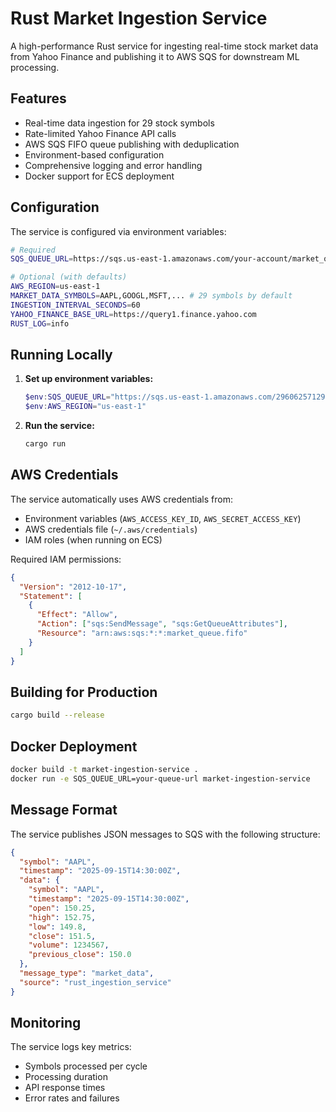 # Rust Market Ingestion Service

A high-performance Rust service for ingesting real-time stock market data from Yahoo Finance and publishing it to AWS SQS for downstream ML processing.

## Features

- Real-time data ingestion for 29 stock symbols
- Rate-limited Yahoo Finance API calls
- AWS SQS FIFO queue publishing with deduplication
- Environment-based configuration
- Comprehensive logging and error handling
- Docker support for ECS deployment

## Configuration

The service is configured via environment variables:

```bash
# Required
SQS_QUEUE_URL=https://sqs.us-east-1.amazonaws.com/your-account/market_queue.fifo

# Optional (with defaults)
AWS_REGION=us-east-1
MARKET_DATA_SYMBOLS=AAPL,GOOGL,MSFT,... # 29 symbols by default
INGESTION_INTERVAL_SECONDS=60
YAHOO_FINANCE_BASE_URL=https://query1.finance.yahoo.com
RUST_LOG=info
```

## Running Locally

1. **Set up environment variables:**

   ```powershell
   $env:SQS_QUEUE_URL="https://sqs.us-east-1.amazonaws.com/296062571299/market_queue.fifo"
   $env:AWS_REGION="us-east-1"
   ```

2. **Run the service:**
   ```powershell
   cargo run
   ```

## AWS Credentials

The service automatically uses AWS credentials from:

- Environment variables (`AWS_ACCESS_KEY_ID`, `AWS_SECRET_ACCESS_KEY`)
- AWS credentials file (`~/.aws/credentials`)
- IAM roles (when running on ECS)

Required IAM permissions:

```json
{
  "Version": "2012-10-17",
  "Statement": [
    {
      "Effect": "Allow",
      "Action": ["sqs:SendMessage", "sqs:GetQueueAttributes"],
      "Resource": "arn:aws:sqs:*:*:market_queue.fifo"
    }
  ]
}
```

## Building for Production

```bash
cargo build --release
```

## Docker Deployment

```bash
docker build -t market-ingestion-service .
docker run -e SQS_QUEUE_URL=your-queue-url market-ingestion-service
```

## Message Format

The service publishes JSON messages to SQS with the following structure:

```json
{
  "symbol": "AAPL",
  "timestamp": "2025-09-15T14:30:00Z",
  "data": {
    "symbol": "AAPL",
    "timestamp": "2025-09-15T14:30:00Z",
    "open": 150.25,
    "high": 152.75,
    "low": 149.8,
    "close": 151.5,
    "volume": 1234567,
    "previous_close": 150.0
  },
  "message_type": "market_data",
  "source": "rust_ingestion_service"
}
```

## Monitoring

The service logs key metrics:

- Symbols processed per cycle
- Processing duration
- API response times
- Error rates and failures
